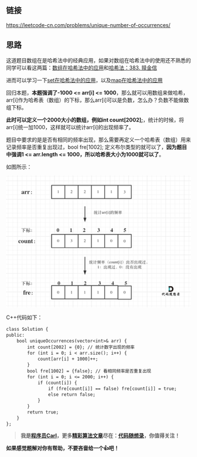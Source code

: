 
## 链接
https://leetcode-cn.com/problems/unique-number-of-occurrences/

## 思路

这道题目数组在是哈希法中的经典应用，如果对数组在哈希法中的使用还不熟悉的同学可以看这两篇：[数组在哈希法中的应用](https://mp.weixin.qq.com/s/vM6OszkM6L1Mx2Ralm9Dig)和[哈希法：383. 赎金信](https://mp.weixin.qq.com/s/sYZIR4dFBrw_lr3eJJnteQ)

进而可以学习一下[set在哈希法中的应用](https://mp.weixin.qq.com/s/N9iqAchXreSVW7zXUS4BVA)，以及[map在哈希法中的应用](https://mp.weixin.qq.com/s/uVAtjOHSeqymV8FeQbliJQ)

回归本题，**本题强调了-1000 <= arr[i] <= 1000**，那么就可以用数组来做哈希，arr[i]作为哈希表（数组）的下标，那么arr[i]可以是负数，怎么办？负数不能做数组下标。


**此时可以定义一个2000大小的数组，例如int count[2002];**，统计的时候，将arr[i]统一加1000，这样就可以统计arr[i]的出现频率了。

题目中要求的是是否有相同的频率出现，那么需要再定义一个哈希表（数组）用来记录频率是否重复出现过，bool fre[1002]; 定义布尔类型的就可以了，**因为题目中强调1 <= arr.length <= 1000，所以哈希表大小为1000就可以了**。

如图所示：


<img src='../pics/1207.独一无二的出现次数.png' width=600> </img></div>

C++代码如下：

```
class Solution {
public:
    bool uniqueOccurrences(vector<int>& arr) {
        int count[2002] = {0}; // 统计数字出现的频率
        for (int i = 0; i < arr.size(); i++) {
            count[arr[i] + 1000]++;
        }
        bool fre[1002] = {false}; // 看相同频率是否重复出现 
        for (int i = 0; i <= 2000; i++) {
            if (count[i]) {
                if (fre[count[i]] == false) fre[count[i]] = true;
                else return false;
            }
        }
        return true;
    }
};
```
> **我是[程序员Carl](https://github.com/youngyangyang04)，更多[精彩算法文章](https://mp.weixin.qq.com/mp/appmsgalbum?__biz=MzUxNjY5NTYxNA==&action=getalbum&album_id=1485825793120387074&scene=173#wechat_redirect)尽在：[代码随想录](https://img-blog.csdnimg.cn/20200815195519696.png)，你值得关注！**

**如果感觉题解对你有帮助，不要吝啬给一个👍吧！**
